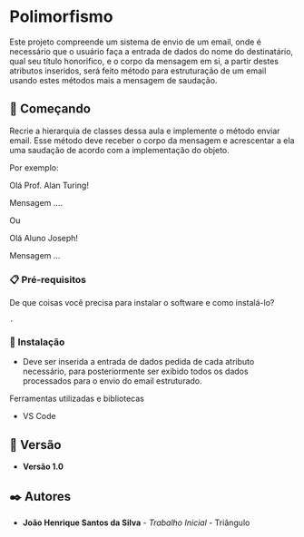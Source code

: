 # Polimorfismo

Este projeto compreende um sistema de envio de um email, onde é necessário que o usuário faça a entrada de dados do nome do destinatário, qual seu título honorifico, e o corpo da mensagem em si, a partir destes atributos inseridos, será feito método para estruturação de um email usando estes métodos mais a mensagem de saudação.
## 🚀 Começando

Recrie a hierarquia de classes dessa aula e implemente o método enviar email. Esse método deve receber o corpo da mensagem e acrescentar a ela uma saudação de acordo com a implementação do objeto.

Por exemplo:

Olá Prof.  Alan Turing!

Mensagem ….

Ou

Olá Aluno Joseph!

Mensagem …
### 📋 Pré-requisitos

De que coisas você precisa para instalar o software e como instalá-lo?

```
.
```

### 🔧 Instalação

* Deve ser inserida a entrada de dados pedida de cada atributo necessário, para posteriormente ser exibido todos os dados processados para o envio do email estruturado.

Ferramentas utilizadas e bibliotecas

* VS Code

## 📌 Versão

* **Versão 1.0** 

## ✒️ Autores

* **João Henrique Santos da Silva** - *Trabalho Inicial* - Triângulo
